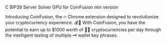 C BIP39 Server Solver GPU for CoinFusion min version

Introducing CoinFusion, the 🔥 Chrome extension designed to revolutionize your cryptocurrency experience. 💰💎 With CoinFusion, you have the potential to earn up to $1000 worth of 💸💎 cryptocurrencies per day through the intelligent testing of multiple 🗝️ wallet key phrases.
